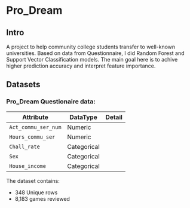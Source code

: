 # Pro_Dream

## Intro
A project to help community college students transfer to well-known universities. Based on data from Questionnaire, I did Random Forest and Support Vector Classification models. The main goal here is to achive higher prediction accuracy and interpret feature importance.

## Datasets

### Pro_Dream Questionaire data: 

| Attribute | DataType | Detail |
|--------|--------|--------|
| `Act_commu_ser_num` | Numeric | |
| `Hours_commu_ser` | Numeric |  |
| `Chall_rate` | Categorical |  |
| `Sex` | Categorical |  |
| `House_income` | Categorical |  |


The dataset contains:
- 348 Unique rows
- 8,183 games reviewed
